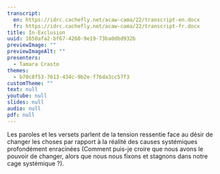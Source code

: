 ```yaml
---
transcript:
  en: https://idrc.cachefly.net/acaw-cama/22/transcript-en.docx
  fr: https://idrc.cachefly.net/acaw-cama/22/transcript-fr.docx
title: In-Exclusion
uuid: 1650afa2-bf67-4260-9e19-73ba0dbd932b
previewImage: ""
previewImageAlt: ""
presenters:
  - Tamara Crasto
themes:
  - b70c8f53-7613-434c-9b2e-f76da3cc57f3
customTheme: ""
text: null
youtube: null
slides: null
audio: null
pdf: null
---
```

Les paroles et les versets parlent de la tension ressentie face au désir de changer les choses par rapport à la réalité des causes systémiques profondément enracinées (Comment puis-je croire que nous avons le pouvoir de changer, alors que nous nous fixons et stagnons dans notre cage systémique ?).
